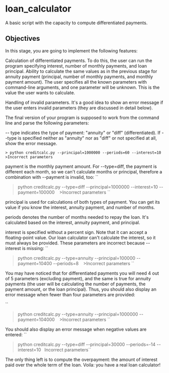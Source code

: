 # loan_calculator
 A basic script with the capacity to compute differentiated payments.
 
 
## Objectives
In this stage, you are going to implement the following features:

Calculation of differentiated payments. To do this, the user can run the program specifying interest, number of monthly payments, and loan principal.
Ability to calculate the same values as in the previous stage for annuity payment (principal, number of monthly payments, and monthly payment amount). The user specifies all the known parameters with command-line arguments, and one parameter will be unknown. This is the value the user wants to calculate.

Handling of invalid parameters. It's a good idea to show an error message if the user enters invalid parameters (they are discussed in detail below).

The final version of your program is supposed to work from the command line and parse the following parameters:

-- type indicates the type of payment: "annuity" or "diff" (differentiated). If --type is specified neither as "annuity" nor as "diff" or not specified at all, show the error message.

`` > python creditcalc.py --principal=1000000 --periods=60 --interest=10 ``
`` >Incorrect parameters ``

payment is the monthly payment amount. For --type=diff, the payment is different each month, so we can't calculate months or principal, therefore a combination with --payment is invalid, too:
``
> python creditcalc.py --type=diff --principal=1000000 --interest=10 --payment=100000 ``
`` >Incorrect parameters ``

principal is used for calculations of both types of payment. You can get its value if you know the interest, annuity payment, and number of months.

periods denotes the number of months needed to repay the loan. It's calculated based on the interest, annuity payment, and principal.

interest is specified without a percent sign. Note that it can accept a floating-point value. Our loan calculator can't calculate the interest, so it must always be provided. These parameters are incorrect because --interest is missing:
``
> python creditcalc.py --type=annuity --principal=100000 --payment=10400 --periods=8 ``
`` >Incorrect parameters ``

You may have noticed that for differentiated payments you will need 4 out of 5 parameters (excluding payment), and the same is true for annuity payments (the user will be calculating the number of payments, the payment amount, or the loan principal). Thus, you should also display an error message when fewer than four parameters are provided:

``
> python creditcalc.py --type=annuity --principal=1000000 --payment=104000 ``
`` >Incorrect parameters ``


You should also display an error message when negative values are entered:
``
> python creditcalc.py --type=diff --principal=30000 --periods=-14 --interest=10 ``
``Incorrect parameters``


The only thing left is to compute the overpayment: the amount of interest paid over the whole term of the loan. Voila: you have a real loan calculator!
